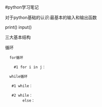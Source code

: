 #python学习笔记

对于python基础的认识:最基本的输入和输出函数
    
 print() input()
  
三大基本结构
  
  循环
      
      for循环
        
        #1 for i in j：
      
      while循环
       
       #1 while：
       
       #2 while：
            else：

   
      
